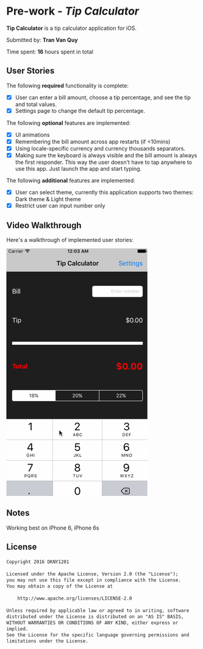 # Pre-work - *Tip Calculator*

**Tip Calculator** is a tip calculator application for iOS.

Submitted by: **Tran Van Quy**

Time spent: **16** hours spent in total

## User Stories

The following **required** functionality is complete:

* [x] User can enter a bill amount, choose a tip percentage, and see the tip and total values.
* [x] Settings page to change the default tip percentage.

The following **optional** features are implemented:
* [x] UI animations
* [x] Remembering the bill amount across app restarts (if <10mins)
* [x] Using locale-specific currency and currency thousands separators.
* [x] Making sure the keyboard is always visible and the bill amount is always the first responder. This way the user doesn't have to tap anywhere to use this app. Just launch the app and start typing.

The following **additional** features are implemented:

- [x] User can select theme, currently this application supports two themes: Dark theme & Light theme
- [x] Restrict user can input number only

## Video Walkthrough 

Here's a walkthrough of implemented user stories:

<img src='https://raw.githubusercontent.com/DKNY1201/tip-calculator/master/tip-calculator-gif.gif' title='Video Walkthrough' width='' alt='Video Walkthrough' />

## Notes

Working best on iPhone 6, iPhone 6s

## License

    Copyright 2016 DKNY1201

    Licensed under the Apache License, Version 2.0 (the "License");
    you may not use this file except in compliance with the License.
    You may obtain a copy of the License at

        http://www.apache.org/licenses/LICENSE-2.0

    Unless required by applicable law or agreed to in writing, software
    distributed under the License is distributed on an "AS IS" BASIS,
    WITHOUT WARRANTIES OR CONDITIONS OF ANY KIND, either express or implied.
    See the License for the specific language governing permissions and
    limitations under the License.
